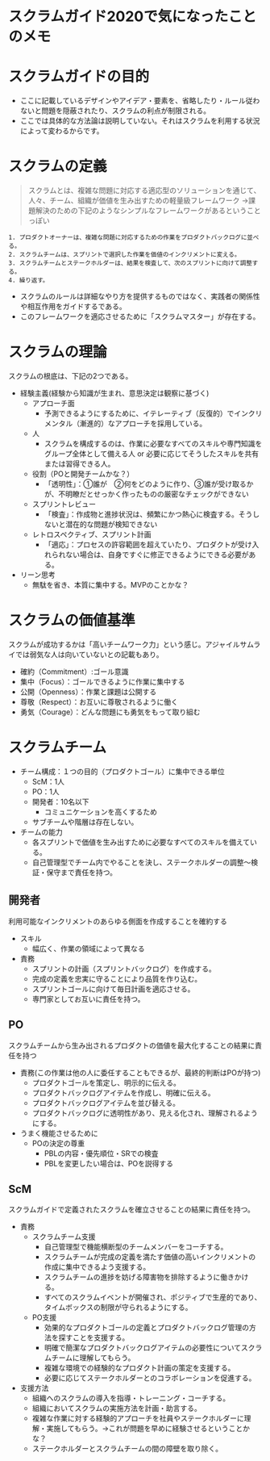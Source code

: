 # スクラムガイド2020で気になったことのメモ

# スクラムガイドの目的
 - ここに記載しているデザインやアイデア・要素を、省略したり・ルール従わないと問題を隠蔽されたり、スクラムの利点が制限される。
 - ここでは具体的な方法論は説明していない。それはスクラムを利用する状況によって変わるからです。

# スクラムの定義
> スクラムとは、複雑な問題に対応する適応型のソリューションを通じて、⼈々、チーム、組織が価値を⽣み出すための軽量級フレームワーク
→課題解決のための下記のようなシンプルなフレームワークがあるということっぽい
```
1. プロダクトオーナーは、複雑な問題に対応するための作業をプロダクトバックログに並べる。
2. スクラムチームは、スプリントで選択した作業を価値のインクリメントに変える。
3. スクラムチームとステークホルダーは、結果を検査して、次のスプリントに向けて調整する。
4. 繰り返す。
```
- スクラムのルールは詳細なやり方を提供するものではなく、実践者の関係性や相互作⽤をガイドするである。
- このフレームワークを適応させるために「スクラムマスター」が存在する。

# スクラムの理論
スクラムの根底は、下記の2つである。
- 経験主義(経験から知識が生まれ、意思決定は観察に基づく)
  - アプローチ面 
    - 予測できるようにするために、イテレーティブ（反復的）でインクリメンタル（漸進的）なアプローチを採⽤している。
  - 人
    - スクラムを構成するのは、作業に必要なすべてのスキルや専⾨知識をグループ全体として備える⼈ or 必要に応じてそうしたスキルを共有または習得できる⼈。
  - 役割（POと開発チームかな？）
    - 「透明性」：①誰が　②何をどのように作り、③誰が受け取るかが、不明瞭だとせっかく作ったものの厳密なチェックができない
  - スプリントレビュー
    - 「検査」：作成物と進捗状況は、頻繁にかつ熱心に検査する。そうしないと潜在的な問題が検知できない
  - レトロスペクティブ、スプリント計画 
    - 「適応」：プロセスの許容範囲を超えていたり、プロダクトが受け入れられない場合は、自身ですぐに修正できるようにできる必要がある。
- リーン思考
  - 無駄を省き、本質に集中する。MVPのことかな？

# スクラムの価値基準
スクラムが成功するかは「高いチームワーク力」という感じ。アジャイルサムライでは弱気な人は向いていないとの記載もあり。
- 確約（Commitment）:ゴール意識
- 集中（Focus）：ゴールできるように作業に集中する
- 公開（Openness）：作業と課題は公開する
- 尊敬（Respect）：お互いに尊敬されるように働く
- 勇気（Courage）：どんな問題にも勇気をもって取り組む

# スクラムチーム
- チーム構成：１つの目的（プロダクトゴール）に集中できる単位
  - ScM：1人
  - PO：1人
  - 開発者：10名以下
    - コミュニケーションを高くするため
  - サブチームや階層は存在しない。
- チームの能力
  - 各スプリントで価値を⽣み出すために必要なすべてのスキルを備えている。
  - ⾃⼰管理型でチーム内でやることを決し、ステークホルダーの調整〜検証・保守まで責任を持つ。

## 開発者
利⽤可能なインクリメントのあらゆる側⾯を作成することを確約する
- スキル
  - 幅広く、作業の領域によって異なる
- 責務
  - スプリントの計画（スプリントバックログ）を作成する。
  - 完成の定義を忠実に守ることにより品質を作り込む。
  - スプリントゴールに向けて毎⽇計画を適応させる。
  - 専⾨家としてお互いに責任を持つ。

## PO
スクラムチームから⽣み出されるプロダクトの価値を最⼤化することの結果に責任を持つ
- 責務(この作業は他の人に委任することもできるが、最終的判断はPOが持つ)
  - プロダクトゴールを策定し、明⽰的に伝える。
  - プロダクトバックログアイテムを作成し、明確に伝える。
  - プロダクトバックログアイテムを並び替える。
  - プロダクトバックログに透明性があり、⾒える化され、理解されるようにする。
- うまく機能させるために
  - POの決定の尊重
    - PBLの内容・優先順位・SRでの検査
    - PBLを変更したい場合は、POを説得する

## ScM
スクラムガイドで定義されたスクラムを確⽴させることの結果に責任を持つ。
- 責務
  - スクラムチーム支援
    - ⾃⼰管理型で機能横断型のチームメンバーをコーチする。
    - スクラムチームが完成の定義を満たす価値の⾼いインクリメントの作成に集中できるよう⽀援する。
    - スクラムチームの進捗を妨げる障害物を排除するように働きかける。
    - すべてのスクラムイベントが開催され、ポジティブで⽣産的であり、タイムボックスの制限が守られるようにする。
  - PO支援
    - 効果的なプロダクトゴールの定義とプロダクトバックログ管理の⽅法を探すことを⽀援する。
    - 明確で簡潔なプロダクトバックログアイテムの必要性についてスクラムチームに理解してもらう。
    - 複雑な環境での経験的なプロダクト計画の策定を⽀援する。
    - 必要に応じてステークホルダーとのコラボレーションを促進する。
- 支援方法
  - 組織へのスクラムの導⼊を指導・トレーニング・コーチする。
  - 組織においてスクラムの実施⽅法を計画・助⾔する。
  - 複雑な作業に対する経験的アプローチを社員やステークホルダーに理解・実施してもらう。→これが問題を早めに経験させるということかな？
  - ステークホルダーとスクラムチームの間の障壁を取り除く。


















